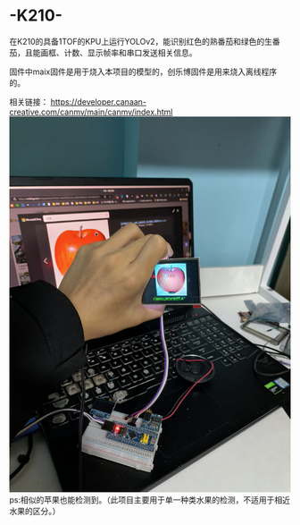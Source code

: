 # -K210-
在K210的具备1TOF的KPU上运行YOLOv2，能识别红色的熟番茄和绿色的生番茄，且能画框、计数、显示帧率和串口发送相关信息。

固件中maix固件是用于烧入本项目的模型的，创乐博固件是用来烧入离线程序的。

相关链接：
https://developer.canaan-creative.com/canmv/main/canmv/index.html
![效果图](效果图.jfif)
ps:相似的苹果也能检测到。（此项目主要用于单一种类水果的检测，不适用于相近水果的区分。）
